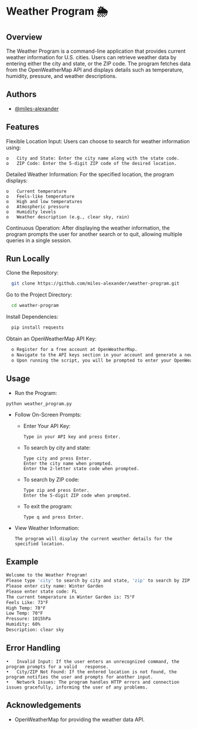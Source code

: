 
# Weather Program 🌦️

## Overview

The Weather Program is a command-line application that provides current weather information for U.S. cities. Users can retrieve weather data by entering either the city and state, or the ZIP code. The program fetches data from the OpenWeatherMap API and displays details such as temperature, humidity, pressure, and weather descriptions.



## Authors

- [@miles-alexander](https://www.github.com/miles-alexander)


## Features

Flexible Location Input: Users can choose to search for weather information using:

    o	City and State: Enter the city name along with the state code.
    o	ZIP Code: Enter the 5-digit ZIP code of the desired location.


Detailed Weather Information: For the specified location, the program displays:

    o  	Current temperature
    o	Feels-like temperature
    o	High and low temperatures
    o	Atmospheric pressure
    o	Humidity levels
    o	Weather description (e.g., clear sky, rain)

Continuous Operation: After displaying the weather information, the program prompts the user for another search or to quit, allowing multiple queries in a single session.



## Run Locally

Clone the Repository:

```bash
  git clone https://github.com/miles-alexander/weather-program.git
```

Go to the Project Directory:

```bash
  cd weather-program
```

Install Dependencies:

```bash
  pip install requests
```

Obtain an OpenWeatherMap API Key:

```bash
  o	Register for a free account at OpenWeatherMap.
  o	Navigate to the API keys section in your account and generate a new key.
  o	Upon running the script, you will be prompted to enter your OpenWeather API key directly in the terminal.

```


## Usage

  -  Run the Program:

    python weather_program.py

  - Follow On-Screen Prompts:

    - Enter Your API Key:

          Type in your API key and press Enter.

    - To search by city and state:

          Type city and press Enter.
          Enter the city name when prompted.
          Enter the 2-letter state code when prompted.

    -	To search by ZIP code:

            Type zip and press Enter.
            Enter the 5-digit ZIP code when prompted.

    -	To exit the program:
        
            Type q and press Enter.

  - View Weather Information:

        The program will display the current weather details for the specified location.

## Example 
```bash
Welcome to the Weather Program!
Please type 'city' to search by city and state, 'zip' to search by ZIP code, or 'q' to quit: city
Please enter city name: Winter Garden
Please enter state code: FL
The current temperature in Winter Garden is: 75°F
Feels Like: 73°F
High Temp: 78°F
Low Temp: 70°F
Pressure: 1015hPa
Humidity: 60%
Description: clear sky
```

## Error Handling

    •	Invalid Input: If the user enters an unrecognized command, the program prompts for a valid   response.
    •	City/ZIP Not Found: If the entered location is not found, the program notifies the user and prompts for another input.
    •	Network Issues: The program handles HTTP errors and connection issues gracefully, informing the user of any problems.





## Acknowledgements

 - OpenWeatherMap for providing the weather data API.

